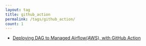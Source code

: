 ```yaml
---
layout: tag
title: github_action
permalink: /tags/github_action/
count: 1
---
```


- [Deploying DAG to Managed Airflow(AWS), with GitHub Action](https://kination.github.io/posts/2021-02-15-deploy-airflow-with-github-action/)
